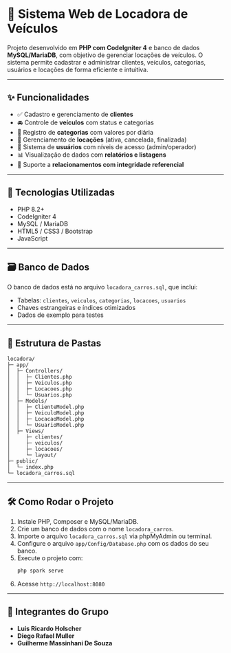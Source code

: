 
# 🚗 Sistema Web de Locadora de Veículos

Projeto desenvolvido em **PHP com CodeIgniter 4** e banco de dados **MySQL/MariaDB**, com objetivo de gerenciar locações de veículos. O sistema permite cadastrar e administrar clientes, veículos, categorias, usuários e locações de forma eficiente e intuitiva.

---

## ✨ Funcionalidades

- ✅ Cadastro e gerenciamento de **clientes**  
- 🚘 Controle de **veículos** com status e categorias  
- 📁 Registro de **categorias** com valores por diária  
- 📅 Gerenciamento de **locações** (ativa, cancelada, finalizada)  
- 🔐 Sistema de **usuários** com níveis de acesso (admin/operador)  
- 📊 Visualização de dados com **relatórios e listagens**  
- 🧩 Suporte a **relacionamentos com integridade referencial**

---

## 🚀 Tecnologias Utilizadas

- PHP 8.2+
- CodeIgniter 4
- MySQL / MariaDB
- HTML5 / CSS3 / Bootstrap
- JavaScript

---

## 🗃️ Banco de Dados

O banco de dados está no arquivo `locadora_carros.sql`, que inclui:

- Tabelas: `clientes`, `veiculos`, `categorias`, `locacoes`, `usuarios`
- Chaves estrangeiras e índices otimizados
- Dados de exemplo para testes

---

## 📂 Estrutura de Pastas

```
locadora/
├─ app/
│  ├─ Controllers/
│  │  ├─ Clientes.php
│  │  ├─ Veiculos.php
│  │  ├─ Locacoes.php
│  │  └─ Usuarios.php
│  ├─ Models/
│  │  ├─ ClienteModel.php
│  │  ├─ VeiculoModel.php
│  │  ├─ LocacaoModel.php
│  │  └─ UsuarioModel.php
│  ├─ Views/
│     ├─ clientes/
│     ├─ veiculos/
│     ├─ locacoes/
│     └─ layout/
├─ public/
│  └─ index.php
└─ locadora_carros.sql
```

---

## 🛠 Como Rodar o Projeto

1. Instale PHP, Composer e MySQL/MariaDB.
2. Crie um banco de dados com o nome `locadora_carros`.
3. Importe o arquivo `locadora_carros.sql` via phpMyAdmin ou terminal.
4. Configure o arquivo `app/Config/Database.php` com os dados do seu banco.
5. Execute o projeto com:
   ```bash
   php spark serve
   ```
6. Acesse `http://localhost:8080`

---

## 👥 Integrantes do Grupo

- **Luis Ricardo Holscher**  
- **Diego Rafael Muller**  
- **Guilherme Massinhani De Souza**
